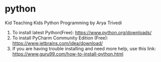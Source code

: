 # python

Kid Teaching Kids Python Programming by Arya Trivedi

1. To install latest Python(Free): https://www.python.org/downloads/
2. To install PyCharm Community Edition (Free): https://www.jetbrains.com/idea/download/
3. If you are having trouble installing and need more help, use this link: https://www.guru99.com/how-to-install-python.html

